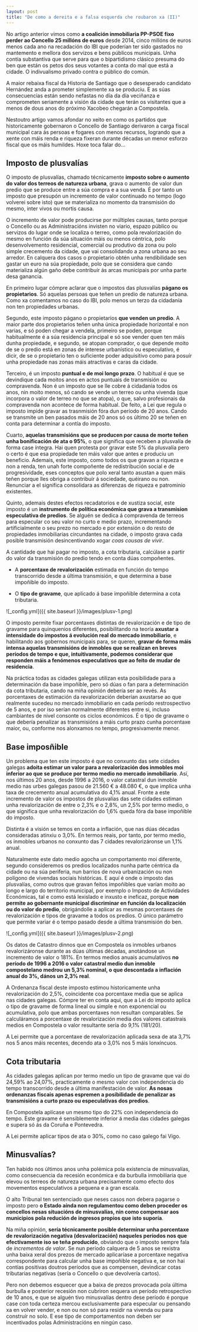 ```yaml
---
layout: post
title: "De como a dereita e a falsa esquerda che roubaron xa (II)"
---
```


No artigo anterior vimos como **a coalición inmobiliaria PP-PSOE fixo perder ao Concello 25 millóns de euros** desde 2014, cinco millóns de euros menos cada ano na recadación do IBI que poderían ter sido gastados no mantemento e mellora dos servizos e bens públicos municipais. Unha contía substantiva que serve para que o bipartidismo clásico presuma do ben que están os petos dos seus votantes a conta do mal que está a cidade. O indivualismo privado contra o público do común.

A maior rebaixa fiscal da Historia de Santiago que o desesperado candidato Hernández anda a prometer simplemente xa se produciu. E as súas consecuencias están sendo nefastas no día da día veciñanza e comprometen seriamente a visión da cidade que terán os visitantes que a menos de dous anos do próximo Xacobeo chegarán a Compostela.

Nestoutro artigo vamos afondar no xeito en como os partidos que historicamente gobernaron o Concello de Santiago derivaron a carga fiscal municipal cara ás persoas e fogares con menos recursos, logrando que a xente con máis renda e riqueza fixeran durante décadas un menor esforzo fiscal que os máis humildes. Hoxe toca falar do...

## Imposto de plusvalías

O imposto de plusvalías, chamado técnicamente **imposto sobre o aumento do valor dos terreos de natureza urbana**, grava o aumento de valor dun predio que se produce entre a súa compra e a sua venda. É por tanto un imposto que presupón un incremento de valor continuado no tempo (logo volverei sobre isto) que se materializa no momento da transmisión do mesmo, inter vivos ou mortis causa.

O incremento de valor pode producirse por múltiples causas, tanto porque o Concello ou as Administracións invisten no viario, espazo público ou servizos do lugar onde se localiza o terreo, como pola revalorización do mesmo en función da súa situación máis ou menos céntrica, polo desenvolvemento residencial, comercial ou produtivo da zona ou polo simple crecemento da cidade, que vai consolidando a zona urbana ao seu arredor. En calquera dos casos o propietario obtén unha rendibilidade sen gastar un euro na súa propiedade, polo que se considera que cando materializa algún gaño debe contribuír ás arcas municipais por unha parte desa ganancia.

En primeiro lugar cómpre aclarar que o impostos das plusvalías **págano os propietarios**. Só aquelas persoas que teñen un predio de natureza urbana. Como xa comentamos no caso do IBI, polo menos un terzo da cidadanía non ten propiedades urbanas.

Segundo, este imposto págano o propietarios **que venden un predio**. A maior parte dos propietarios teñen unha única propiedade horizontal e non varias, e só poden chegar a vendela, primeiro se poden, porque habitualmente é a súa residencia principal e só soe vender quen ten máis dunha propiedade, e segundo, se atopan comprador, o que depende moito de se o predio está en zonas de interese urbanístico ou especulativo, é dicir, de se o propietario ten o suficiente poder adquisitivo como para posuír unha propiedade nas zonas máis atractivas e caras da cidade.

Terceiro, é un imposto **puntual e de moi longo prazo**. O habitual é que se devindique cada moitos anos en actos puntuais de transmisión ou compravenda. Non é un imposto que se lle cobre á cidadanía todos os anos, nin moito menos, só cando se vende un terreo ou unha vivenda (que incorpora o valor de terreo no que se atopa), o que, salvo profesionais da compravenda non acontece de forma habitual. De feito, a Lei que regula o imposto impide gravar as trasnmisión fóra dun período de 20 anos. Cando se transmite un ben pasados máis de 20 anos só os último 20 se teñen en conta para determinar a contía do imposto.

Cuarto, **aquelas transmisións que se producen por causa de morte teñen unha bonificación de ata o 95%**, o que significa que receben a plusvalía de forma case íntegra. Hai quen protesta por gravar este 5% da plusvalía pero o certo é que esa propiedade ten máis valor que antes e produciu un beneficio. Ademais, este imposto, como todos os que gravan a riqueza e non a renda, ten unah forte compoñente de redistribución social e de progresividade, eses conceptos que polo xeral tanto asustan a quen máis teñen porque lles obriga a contribuír á sociedade, quéirano ou non. Renunciar a el significa consolidara as diferenzas de riqueza e patrominio existentes.

Quinto, ademais destes efectos recadatorios e de xustiza social, este imposto é un **instrumento de política económica que grava a transmision especulativa de predios**. Se alguén se dedica á compravenda de terreos para especular co seu valor no curto e medio prazo, incrementando artificialmente o seu prezo no mercado e por extensión o do resto de propiedades inmobiliarias circundantes na cidade, o imposto grava cada posible transmisión desincentivando xogar *coas cousas de vivir*. 

A cantidade que hai pagar no imposto, a cota tributaria, calcúlase a partir do valor da transmisión do predio tendo en conta dúas compoñentes.

- A **porcentaxe de revalorización** estimada en función do tempo transcorrido desde a última transmisión, e que determina a base impoñible do imposto.

- O **tipo de gravame**, que aplicado á base impoñible determina a cota tributaria.

![_config.yml]({{ site.baseurl }}/images/plusv-1.png)

O imposto permite fixar porcentaxes distintas de revalorización e de tipo de gravame para quinquenios diferentes, posibilitando na teoría **axustar a intensidade do impostos á evolución real do mercado inmobiliario**, e habilitando aos gobernos municipais para, se queren, **gravar de forma máis intensa aquelas transmisións de inmobles que se realizan en breves períodos de tempo e que, intuitivamente, podemos considerar que responden máis a fenómenos especulativos que ao feito de mudar de residencia**.

Na práctica todas as cidades galegas utilizan esta posibilidade para a determinación da base impoñible, pero só dúas o fan para a determinación da cota tributaria, cando na miña opinión debería ser ao revés. As porcentaxes de estimación da revalorización deberían axustarse ao que realmente sucedeu no mercado inmobiliario en cada período restrospectivo de 5 anos, e por iso serían normalmente diferentes entre si, incluso cambiantes de nivel consonte os ciclos económicos. É o tipo de gravame o que debería penalizar as transmisións a máis curto prazo cunha porcentaxe maior, ou, conforme nos alonxamos no tempo, progresivamente menor.

## Base imposñible

Un problema que ten este imposto é que no conxunto das sete cidades galegas **adoita estimar un valor para a revalorización dos inmobles moi inferior ao que se produce por termo medio no mercado inmobiliario**. Así, nos últimos 20 anos, desde 1996 a 2016, o valor catastral dun inmoble medio nas urbes galegas pasou de 21.560 € a 48.080 €, o que implica unha taxa de crecemento anual acumulativa do 4,1% anual. Fronte a este incremento de valor os impostos de plusvalías das sete cidades estiman unha revalorización de entre o 2,3% e o 2,8%, un 2,5% por termo medio, o que significa que unha revalorización do 1,6% queda fóra da base impoñible do imposto.

Distinta é a visión se temos en conta a inflación, que nas dúas décadas consideradas atinxiu o 3,0%. En termos reais, por tanto, por termo medio, os inmobles urbanos no conxunto das 7 cidades revalorizáronse un 1,1% anual.

Naturalmente este dato medio agocha un comportamento moi diferente, segundo consideremos os predios localizados nunha parte céntrica da cidade ou na súa periferia, nun barrios de nova urbanización ou non polígono de vivendas sociais históricas. E aquí é onde o imposto das plusvalías, como outros que gravan feitos impoñibles que varían moito ao longo e largo do territorio municipal, por exemplo o Imposto de Actividades Económicas, tal e como está lexislado e inxusto e ineficaz, porque **non permite ao gobernante municipal discriminar en función da localización ou do valor do predio**, obrigándolle a aplicar as mesmas porcentaxes de revalorización e tipos de gravame a todos os predios. O único parámetro que permite variar é o tempo pasado desde a última transmisión do ben.

![_config.yml]({{ site.baseurl }}/images/plusv-2.png)

Os datos de Catastro dinnos que en Compostela os inmobles urbanos  revalorizáronse durante as dúas últimas décadas, anotándose un incremento de valor o 181%. En termos medios anuais acumulativos **no período de 1996 a 2016 o valor catastral medio dun inmoble compostelano medrou un 5,3% nominal, o que descontada a inflación anual do 3%, dános un 2,3% real**. 

A Ordenanza fiscal deste imposto estimou historicamente unha revalorización do 2,5%, coincidente coa porcentaxe media que se aplica nas cidades galegas. Cómpre ter en conta aqui, que a Lei do imposto aplica o tipo de gravame de forma lineal ou simple e non exponencial ou acumulativa, polo que ambas porcentaxes non resultan comparables. Se calculáramos a porcentaxe de revalorización media dos valores catastrais medios en Compostela o valor resultante sería do 9,1% (181/20).

A Lei permite que a porcentaxe de revalorización aplicada sexa de ata 3,7% nos 5 anos máis recentes, decendo ata o 3,0% nos 5 máis lonxíncuos.

## Cota tributaria

As cidades galegas aplican por termo medio un tipo de gravame que vai do 24,59% ao 24,07%, practicamente o mesmo valor con independencia do tempo transcorrido desde a última manifestación de valor. **As nosas ordenanzas fiscais apenas espremen a posibilidade de penalizar as transmisións a curto prazo ou especulativas dos predios**.

En Compostela aplícase un mesmo tipo do 22% con independencia do tempo. Este gravame é sensiblemente inferior á media das cidades galegas e supera só ás da Coruña e Pontevedra.

A Lei permite aplicar tipos de ata o 30%, como no caso galego fai Vigo.

## Minusvalías?

Ten habido nos últimos anos unha polémica pola existencia de minusvalías, como consecuencia da recesión económica e da burbulla inmobiliaria que elevou os terreos de natureza urbana precisamente como efecto dos movementos especulativos a pequena e a gran escala.

O alto Tribunal ten sentenciado que neses casos non debera pagarse o imposto pero **o Estado aínda non regulamentou como deben proceder os concellos nesas situacións de minusvalías, nin como compensar aos municipios pola redución de ingresos propios que isto suporía**.

Na miña opinión, **sería técnicamente posible determinar unha porcentaxe de revalorización negativa (desvalorización) naqueles períodos nos que efectivamente iso se teña producido**, obviando que o imposto sempre fala de *incrementos de valor*. Se nun período calquera de 5 anos se rexistra unha baixa xeral dos prezos de mercado aplicaríase a porcentaxe negativa correspondente para calcular unha base impoñible negativa e, se non hai contías positivas doutros períodos que as compensen, devindicar cotas tributarias negativas (sería o Concello o que devolvería cartos).

Pero non debemos esquecer que a baixa de prezos provocada pola última burbulla e posterior recesión non cubriron sequera un período retrospectivo de 10 anos, e que se alguén tivo minusvalías dentro dese período é porque case con toda certeza mercou exclusivamente para especular ou pensando xa en volver vender, e non ou non só para residir na vivenda ou para construír no solo. E ese tipo de comportamentos non deben ser incentivados polas Administracións en ningún caso.
